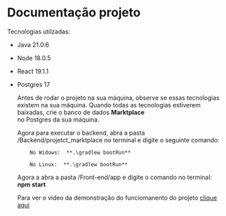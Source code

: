 # Documentação projeto 

Tecnologias utilzadas: 
* Java  21.0.6 
* Node 18.0.5 
* React 19.1.1 
* Postgres 17  
    

  Antes de rodar o projeto na sua máquina, observe se essas tecnologias existem na sua máquina. Quando todas as tecnologias estiverem baixadas, crie o banco de dados **Marktplace**  
  no Postgres da sua máquina. 

  Agora para executar o backend, abra a pasta /Backend/projetct_marktplace no terminal e digite o seguinte comando: 

          No Widows:  **.\gradlew bootRun** 

          No Linux:  **.\gradlew bootRun**
  
  Agora a abra a pasta /Front-end/app e digite o comando no terminal: **npm start**

  Para ver o vídeo da demonstração do funciomanento do projeto [clique aqui](https://youtu.be/-LthTbAEF54)
